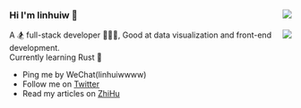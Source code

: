 ### Hi I'm linhuiw 👋 <img align="right" src="https://visitor-badge.glitch.me/badge?page_id=linhuiw" />

<img align="right" src="https://github-readme-stats.vercel.app/api?username=linhuiw&show_icons=true&icon_color=0366d6&text_color=24292e&bg_color=ffffff&hide_title=true&count_private=true" />


A 🏂 full-stack developer 🏄🏻‍♂️, Good at data visualization and front-end development. <br/>
Currently learning Rust 🦀️ 


- Ping me by WeChat(linhuiwwww)
- Follow me on [Twitter](https://twitter.com/linhuiww)
- Read my articles on [ZhiHu](https://www.zhihu.com/people/linhuiw)
